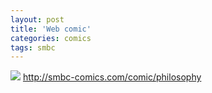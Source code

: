 ```yaml
---
layout: post
title: 'Web comic'
categories: comics
tags: smbc
---
```



[![](https://www.smbc-comics.com/comics/1441809270-20150909.png)](http://smbc-comics.com/comic/philosophy)
<http://smbc-comics.com/comic/philosophy>